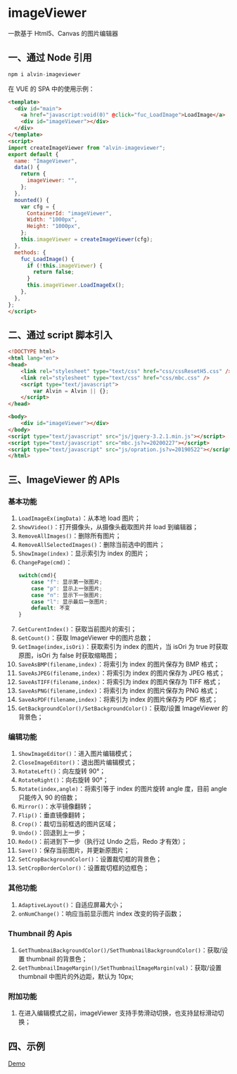 # imageViewer
一款基于 Html5、Canvas 的图片编辑器

## 一、通过 Node 引用

```js
npm i alvin-imageviewer
```

在 VUE 的 SPA 中的使用示例：
```html
<template>
  <div id="main">
    <a href="javascript:void(0)" @click="fuc_LoadImage">LoadImage</a>
    <div id="imageViewer"></div>
  </div>
</template>
<script>
import createImageViewer from "alvin-imageviewer";
export default {
  name: "ImageViewer",
  data() {
    return {
      imageViewer: "",
    };
  },
  mounted() {
    var cfg = {
      ContainerId: "imageViewer",
      Width: "1000px",
      Height: "1000px",
    };
    this.imageViewer = createImageViewer(cfg);
  },
  methods: {
    fuc_LoadImage() {
      if (!this.imageViewer) {
        return false;
      }
      this.imageViewer.LoadImageEx();
    },
  },
};
</script>
```

## 二、通过 script 脚本引入

```html
<!DOCTYPE html>
<html lang="en">
<head>
    <link rel="stylesheet" type="text/css" href="css/cssResetH5.css" />
    <link rel="stylesheet" type="text/css" href="css/mbc.css" />
    <script type="text/javascript">
        var Alvin = Alvin || {};
    </script>
</head>

<body>
    <div id="imageViewer"></div>
</body>
<script type="text/javascript" src="js/jquery-3.2.1.min.js"></script>
<script type="text/javascript" src="mbc.js?v=20200227"></script>
<script type="text/javascript" src="js/opration.js?v=20190522"></script>
</html>
```

## 三、ImageViewer 的 APIs

### 基本功能
1. `LoadImageEx(imgData)`：从本地 load 图片；
2. `ShowVideo()`：打开摄像头，从摄像头截取图片并 load 到编辑器；
3. `RemoveAllImages()`：删除所有图片；
4. `RemoveAllSelectedImages()`：删除当前选中的图片；
5. `ShowImage(index)`：显示索引为 index 的图片；
6. `ChangePage(cmd)`：
    ```js
    switch(cmd){
        case "f": 显示第一张图片;
        case "p": 显示上一张图片;
        case "n": 显示下一张图片;
        case "l": 显示最后一张图片;
        default: 不变
    }
    ```
7. `GetCurentIndex()`：获取当前图片的索引；
8. `GetCount()`：获取 ImageViewer 中的图片总数；
9. `GetImage(index,isOri)`：获取索引为 index 的图片，当 isOri 为 true 时获取原图，isOri 为 false 时获取缩略图；
10. `SaveAsBMP(filename,index)`：将索引为 index 的图片保存为 BMP 格式；
11. `SaveAsJPEG(filename,index)`：将索引为 index 的图片保存为 JPEG 格式；
12. `SaveAsTIFF(filename,index)`：将索引为 index 的图片保存为 TIFF 格式；
13. `SaveAsPNG(filename,index)`：将索引为 index 的图片保存为 PNG 格式；
14. `SaveAsPDF(filename,index)`：将索引为 index 的图片保存为 PDF 格式；
15. `GetBackgroundColor()/SetBackgroundColor()`：获取/设置 ImageViewer 的背景色；

### 编辑功能
1. `ShowImageEditor()`：进入图片编辑模式；
2. `CloseImageEditor()`：退出图片编辑模式；
3. `RotateLeft()`：向左旋转 90°；
4. `RotateRight()`：向右旋转 90°；
5. `Rotate(index,angle)`：将索引等于 index 的图片旋转 angle 度，目前 angle 只能传入 90 的倍数；
6. `Mirror()`：水平镜像翻转；
7. `Flip()`：垂直镜像翻转；
8. `Crop()`：裁切当前框选的图片区域；
9. `Undo()`：回退到上一步；
10. `Redo()`：前进到下一步（执行过 Undo 之后，Redo 才有效）；
11. `Save()`：保存当前图片，并更新原图片；
12. `SetCropBackgroundColor()`：设置裁切框的背景色；
13. `SetCropBorderColor()`：设置裁切框的边框色；

### 其他功能
1. `AdaptiveLayout()`：自适应屏幕大小；
2. `onNumChange()`：响应当前显示图片 index 改变的钩子函数；

### Thumbnail 的 Apis
1. `GetThumbnaiBackgroundColor()/SetThumbnailBackgroundColor()`：获取/设置 thumbnail 的背景色；
2. `GetThumbnailImageMargin()/SetThumbnailImageMargin(val)`：获取/设置 thumbnail 中图片的外边距，默认为 10px;

### 附加功能
1. 在进入编辑模式之前，imageViewer 支持手势滑动切换，也支持鼠标滑动切换；

## 四、示例
[Demo](https://alvinyw.github.io/Blog/ImageViewer/index.html)
